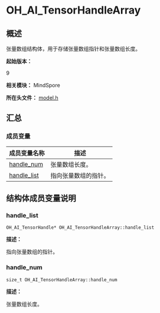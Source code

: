 # OH_AI_TensorHandleArray


## 概述

张量数组结构体，用于存储张量数组指针和张量数组长度。

**起始版本：**

9

**相关模块：** MindSpore

**所在头文件：** [model.h](capi-model_8h.md)


## 汇总


### 成员变量

| 成员变量名称 | 描述 |
| -------- | -------- |
| [handle_num](#handle_num) | 张量数组长度。 |
| [handle_list](#handle_list) | 指向张量数组的指针。 |


## 结构体成员变量说明


### handle_list


```
OH_AI_TensorHandle* OH_AI_TensorHandleArray::handle_list
```

**描述：**

指向张量数组的指针。


### handle_num


```
size_t OH_AI_TensorHandleArray::handle_num
```

**描述：**

张量数组长度。
